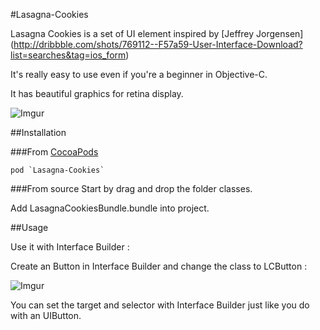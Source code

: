 #Lasagna-Cookies

Lasagna Cookies is a set of UI element inspired by [Jeffrey Jorgensen] (http://dribbble.com/shots/769112--F57a59-User-Interface-Download?list=searches&tag=ios_form)

It's really easy to use even if you're a beginner in Objective-C.

It has beautiful graphics for retina display.

![Imgur](http://i.imgur.com/NGVTgppl.png)


##Installation

###From [CocoaPods](http://cocoapods.org/)

```
pod `Lasagna-Cookies`
```
###From source
Start by drag and drop the folder classes.

Add LasagnaCookiesBundle.bundle into project.


##Usage


Use it with Interface Builder :

Create an Button in Interface Builder and change the class to LCButton :

![Imgur](http://i.imgur.com/7ILyoI5.png)

You can set the target and selector with Interface Builder just like you do with an UIButton.

